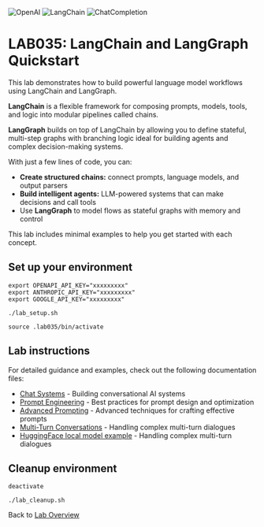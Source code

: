 
![OpenAI](https://img.shields.io/badge/OpenAI-lightblue) ![LangChain](https://img.shields.io/badge/LangChain-lightgrey) ![ChatCompletion](https://img.shields.io/badge/ChatCompetion-green)
# LAB035: LangChain and LangGraph Quickstart
This lab demonstrates how to build powerful language model workflows using LangChain and LangGraph.<br>

**LangChain** is a flexible framework for composing prompts, models, tools, and logic into modular pipelines called chains.<br>

**LangGraph** builds on top of LangChain by allowing you to define stateful, multi-step graphs with branching logic ideal for building agents and complex decision-making systems.

With just a few lines of code, you can:
- **Create structured chains:** connect prompts, language models, and output parsers
- **Build intelligent agents:** LLM-powered systems that can make decisions and call tools
- Use **LangGraph** to model flows as stateful graphs with memory and control

This lab includes minimal examples to help you get started with each concept.

## Set up your environment
```
export OPENAPI_API_KEY="xxxxxxxxx"
export ANTHROPIC_API_KEY="xxxxxxxxx"
export GOOGLE_API_KEY="xxxxxxxxx"
```
```
./lab_setup.sh
```
```
source .lab035/bin/activate
```
## Lab instructions
For detailed guidance and examples, check out the following documentation files:

- [Chat Systems](./doc/chat.md) - Building conversational AI systems
- [Prompt Engineering](./doc/prompt.md) - Best practices for prompt design and optimization
- [Advanced Prompting](./doc/advanced_prompting.md) - Advanced techniques for crafting effective prompts
- [Multi-Turn Conversations](./doc/multi-turn.md) - Handling complex multi-turn dialogues
- [HuggingFace local model example](./doc/huggingface.md) - Handling complex multi-turn dialogues

## Cleanup environment
```
deactivate
```
```
./lab_cleanup.sh
```
Back to [Lab Overview](https://github.com/kubiosec-agentic/agentic-labs/blob/master/README.md#-lab-overview)
